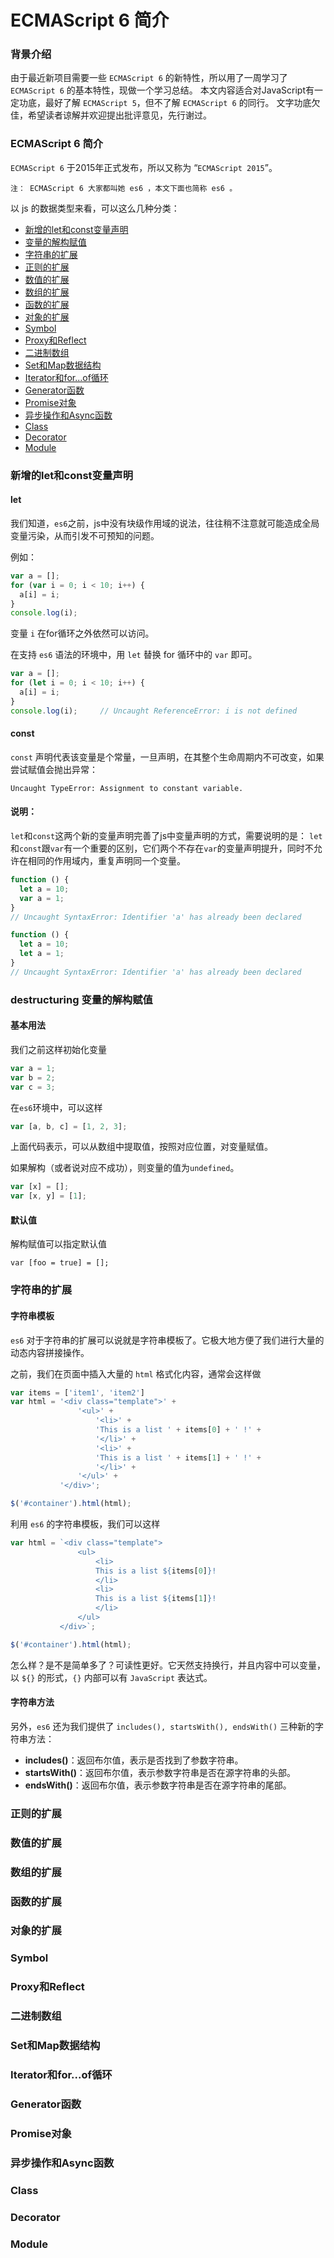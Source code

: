 # ECMAScript 6 简介

### 背景介绍

由于最近新项目需要一些 ` ECMAScript 6 ` 的新特性，所以用了一周学习了 ` ECMAScript 6 ` 的基本特性，现做一个学习总结。
本文内容适合对JavaScript有一定功底，最好了解 ` ECMAScript 5 `，但不了解 ` ECMAScript 6 ` 的同行。
文字功底欠佳，希望读者谅解并欢迎提出批评意见，先行谢过。

### ECMAScript 6 简介

` ECMAScript 6 ` 于2015年正式发布，所以又称为 “`ECMAScript 2015`”。

```
注： ECMAScript 6 大家都叫她 es6 ，本文下面也简称 es6 。
```

以 js 的数据类型来看，可以这么几种分类：

- [新增的let和const变量声明](#letconst)
- [变量的解构赋值](#destructuring)
- [字符串的扩展](#string)
- [正则的扩展](#regex)
- [数值的扩展](#number)
- [数组的扩展](#array)
- [函数的扩展](#function)
- [对象的扩展](#object)
- [Symbol](#symbol)
- [Proxy和Reflect](#proxy)
- [二进制数组](#arraybuffer)
- [Set和Map数据结构](#set-map)
- [Iterator和for...of循环](#iterator)
- [Generator函数](#generator)
- [Promise对象](#promise)
- [异步操作和Async函数](#async)
- [Class](#class)
- [Decorator](#decorator)
- [Module](#module)

### 新增的let和const变量声明

#### let

我们知道，`es6`之前，js中没有块级作用域的说法，往往稍不注意就可能造成全局变量污染，从而引发不可预知的问题。

例如：
```javascript
var a = [];
for (var i = 0; i < 10; i++) {
  a[i] = i;
}
console.log(i);
```
变量 `i` 在for循环之外依然可以访问。

在支持 `es6` 语法的环境中，用 `let` 替换 for 循环中的 `var` 即可。
```javascript
var a = [];
for (let i = 0; i < 10; i++) {
  a[i] = i;
}
console.log(i);		// Uncaught ReferenceError: i is not defined
```

#### const

`const` 声明代表该变量是个常量，一旦声明，在其整个生命周期内不可改变，如果尝试赋值会抛出异常：
```
Uncaught TypeError: Assignment to constant variable.
```
#### 说明：
`let`和`const`这两个新的变量声明完善了js中变量声明的方式，需要说明的是：
`let`和`const`跟`var`有一个重要的区别，它们两个不存在`var`的变量声明提升，同时不允许在相同的作用域内，重复声明同一个变量。

```javascript
function () {
  let a = 10;
  var a = 1;
}
// Uncaught SyntaxError: Identifier 'a' has already been declared

function () {
  let a = 10;
  let a = 1;
}
// Uncaught SyntaxError: Identifier 'a' has already been declared
```

### destructuring 变量的解构赋值
#### 基本用法

我们之前这样初始化变量
```javascript
var a = 1;
var b = 2;
var c = 3;
```
在`es6`环境中，可以这样
```javascript
var [a, b, c] = [1, 2, 3];
```

上面代码表示，可以从数组中提取值，按照对应位置，对变量赋值。

如果解构（或者说对应不成功），则变量的值为`undefined`。

```javascript
var [x] = [];
var [x, y] = [1];
```
#### 默认值
解构赋值可以指定默认值
```javascipt
var [foo = true] = [];
```

### 字符串的扩展

#### 字符串模板

`es6` 对于字符串的扩展可以说就是字符串模板了。它极大地方便了我们进行大量的动态内容拼接操作。

之前，我们在页面中插入大量的 `html` 格式化内容，通常会这样做
```javascript
var items = ['item1', 'item2']
var html = '<div class="template">' +
			   '<ul>' + 
				   '<li>' + 
				   'This is a list ' + items[0] + ' !' + 
				   '</li>' + 
				   '<li>' + 
				   'This is a list ' + items[1] + ' !' + 
				   '</li>' + 
			   '</ul>' + 
		   '</div>';

$('#container').html(html);
```
利用 `es6` 的字符串模板，我们可以这样
```javascript
var html = `<div class="template">
			   <ul>
				   <li>
				   This is a list ${items[0]}!
				   </li>
				   <li>
				   This is a list ${items[1]}!
				   </li>
			   </ul>
		   </div>`;

$('#container').html(html);
```
怎么样？是不是简单多了？可读性更好。它天然支持换行，并且内容中可以变量，以 `${}` 的形式，`{}` 内部可以有 `JavaScript` 表达式。

#### 字符串方法
另外，`es6` 还为我们提供了 `includes(), startsWith(), endsWith()` 三种新的字符串方法：

- **includes()**：返回布尔值，表示是否找到了参数字符串。
- **startsWith()**：返回布尔值，表示参数字符串是否在源字符串的头部。
- **endsWith()**：返回布尔值，表示参数字符串是否在源字符串的尾部。

### 正则的扩展


### 数值的扩展
### 数组的扩展
### 函数的扩展
### 对象的扩展
### Symbol
### Proxy和Reflect
### 二进制数组
### Set和Map数据结构
### Iterator和for...of循环
### Generator函数
### Promise对象
### 异步操作和Async函数
### Class
### Decorator
### Module






